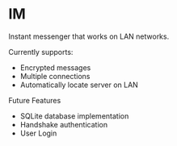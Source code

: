 IM
==

Instant messenger that works on LAN networks. 

Currently supports:
* Encrypted messages
* Multiple connections
* Automatically locate server on LAN

Future Features
* SQLite database implementation
* Handshake authentication
* User Login
